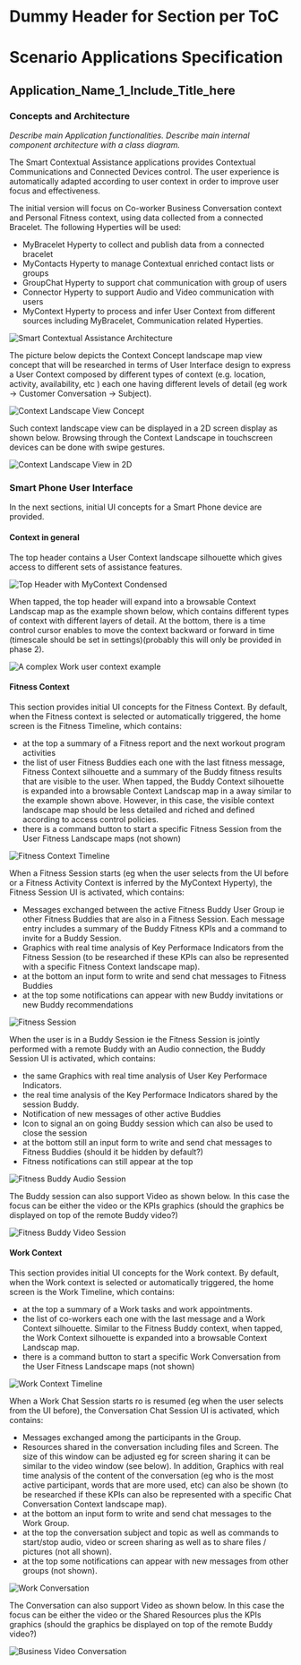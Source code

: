 Dummy Header for Section per ToC
================================

Scenario Applications Specification
===================================

Application_Name_1_Include_Title_here
-------------------------------------

### Concepts and Architecture

*Describe main Application functionalities. Describe main internal component architecture with a class diagram.*

The Smart Contextual Assistance applications provides Contextual Communications and Connected Devices control. The user experience is automatically adapted according to user context in order to improve user focus and effectiveness.

The initial version will focus on Co-worker Business Conversation context and Personal Fitness context, using data collected from a connected Bracelet. The following Hyperties will be used:

-	MyBracelet Hyperty to collect and publish data from a connected bracelet
-	MyContacts Hyperty to manage Contextual enriched contact lists or groups
-	GroupChat Hyperty to support chat communication with group of users
-	Connector Hyperty to support Audio and Video communication with users
-	MyContext Hyperty to process and infer User Context from different sources including MyBracelet, Communication related Hyperties.

![Smart Contextual Assistance Architecture](smart-contextual-assistance-arch.png)

The picture below depicts the Context Concept landscape map view concept that will be researched in terms of User Interface design to express a User Context composed by different types of context (e.g. location, activity, availability, etc ) each one having different levels of detail (eg work -> Customer Conversation -> Subject).

![Context Landscape View Concept](context-landscape-view-concept.png)

Such context landscape view can be displayed in a 2D screen display as shown below. Browsing through the Context Landscape in touchscreen devices can be done with swipe gestures.

![Context Landscape View in 2D](2d-context-landscape.png)

### Smart Phone User Interface

In the next sections, initial UI concepts for a Smart Phone device are provided.

#### Context in general

The top header contains a User Context landscape silhouette which gives access to different sets of assistance features.

![Top Header with MyContext Condensed](top-header-mycontext-condensed.png)

When tapped, the top header will expand into a browsable Context Landscap map as the example shown below, which contains different types of context with different layers of detail. At the bottom, there is a time control cursor enables to move the context backward or forward in time (timescale should be set in settings)(probably this will only be provided in phase 2).

![A complex Work user context example](mycontext-work-landscape-example.png)

#### Fitness Context

This section provides initial UI concepts for the Fitness Context. By default, when the Fitness context is selected or automatically triggered, the home screen is the Fitness Timeline, which contains:

-	at the top a summary of a Fitness report and the next workout program activities
-	the list of user Fitness Buddies each one with the last fitness message, Fitness Context silhouette and a summary of the Buddy fitness results that are visible to the user. When tapped, the Buddy Context silhouette is expanded into a browsable Context Landscap map in a away similar to the example shown above. However, in this case, the visible context landscape map should be less detailed and riched and defined according to access control policies.
-	there is a command button to start a specific Fitness Session from the User Fitness Landscape maps (not shown)

![Fitness Context Timeline](fitness-timeline.png)

When a Fitness Session starts (eg when the user selects from the UI before or a Fitness Activity Context is inferred by the MyContext Hyperty), the Fitness Session UI is activated, which contains:

-	Messages exchanged between the active Fitness Buddy User Group ie other Fitness Buddies that are also in a Fitness Session. Each message entry includes a summary of the Buddy Fitness KPIs and a command to invite for a Buddy Session.
-	Graphics with real time analysis of Key Performace Indicators from the Fitness Session (to be researched if these KPIs can also be represented with a specific Fitness Context landscape map).
-	at the bottom an input form to write and send chat messages to Fitness Buddies
-	at the top some notifications can appear with new Buddy invitations or new Buddy recommendations

![Fitness Session](fitness-session.png)

When the user is in a Buddy Session ie the Fitness Session is jointly performed with a remote Buddy with an Audio connection, the Buddy Session UI is activated, which contains:

-	the same Graphics with real time analysis of User Key Performace Indicators.
-	the real time analysis of the Key Performace Indicators shared by the session Buddy.
-	Notification of new messages of other active Buddies
-	Icon to signal an on going Buddy session which can also be used to close the session
-	at the bottom still an input form to write and send chat messages to Fitness Buddies (should it be hidden by default?)
-	Fitness notifications can still appear at the top

![Fitness Buddy Audio Session](fitness-buddy-audio.png)

The Buddy session can also support Video as shown below. In this case the focus can be either the video or the KPIs graphics (should the graphics be displayed on top of the remote Buddy video?)

![Fitness Buddy Video Session](fitness-buddy-video.png)

#### Work Context

This section provides initial UI concepts for the Work context. By default, when the Work context is selected or automatically triggered, the home screen is the Work Timeline, which contains:

-	at the top a summary of a Work tasks and work appointments.
-	the list of co-workers each one with the last message and a Work Context silhouette. Similar to the Fitness Buddy context, when tapped, the Work Context silhouette is expanded into a browsable Context Landscap map.
-	there is a command button to start a specific Work Conversation from the User Fitness Landscape maps (not shown)

![Work Context Timeline](work-timeline.png)

When a Work Chat Session starts ro is resumed (eg when the user selects from the UI before), the Conversation Chat Session UI is activated, which contains:

-	Messages exchanged among the participants in the Group.
-	Resources shared in the conversation including files and Screen. The size of this window can be adjusted eg for screen sharing it can be similar to the video window (see below). In addition, Graphics with real time analysis of the content of the conversation (eg who is the most active participant, words that are more used, etc) can also be shown (to be researched if these KPIs can also be represented with a specific Chat Conversation Context landscape map).
-	at the bottom an input form to write and send chat messages to the Work Group.
-	at the top the conversation subject and topic as well as commands to start/stop audio, video or screen sharing as well as to share files / pictures (not all shown).
-	at the top some notifications can appear with new messages from other groups (not shown).

![Work Conversation](work-conversation.png)

The Conversation can also support Video as shown below. In this case the focus can be either the video or the Shared Resources plus the KPIs graphics (should the graphics be displayed on top of the remote Buddy video?)

![Business Video Conversation](work-media-conversation.png)
